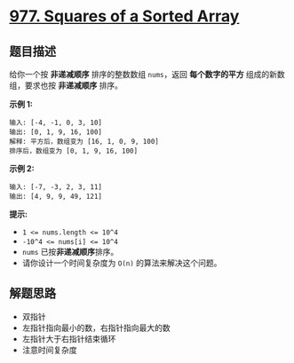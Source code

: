 # [977. Squares of a Sorted Array](https://leetcode-cn.com/problems/squares-of-a-sorted-array/)

## 题目描述
给你一个按 **非递减顺序** 排序的整数数组 `nums`，返回 **每个数字的平方** 组成的新数组，要求也按 **非递减顺序** 排序。

**示例 1:**
```
输入: [-4, -1, 0, 3, 10]
输出: [0, 1, 9, 16, 100]
解释: 平方后，数组变为 [16, 1, 0, 9, 100]
排序后，数组变为 [0, 1, 9, 16, 100]
```

**示例 2:**
```
输入: [-7, -3, 2, 3, 11]
输出: [4, 9, 9, 49, 121]
```

**提示:**
- `1 <= nums.length <= 10^4`
- `-10^4 <= nums[i] <= 10^4`
- `nums` 已按**非递减顺序**排序。
- 请你设计一个时间复杂度为 `O(n)` 的算法来解决这个问题。

## 解题思路
- 双指针
- 左指针指向最小的数，右指针指向最大的数
- 左指针大于右指针结束循环
- 注意时间复杂度